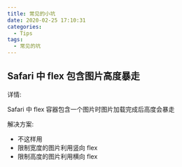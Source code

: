 ```yaml
---
title: 常见的小坑
date: 2020-02-25 17:10:31
categories:
  - Tips
tags:
  - 常见的坑
---
```


## Safari 中 flex 包含图片高度暴走

详情:

Safari 中 flex 容器包含一个图片时图片加载完成后高度会暴走

解决方案:
- 不这样用
- 限制宽度的图片利用竖向 flex
- 限制高度的图片利用横向 flex
